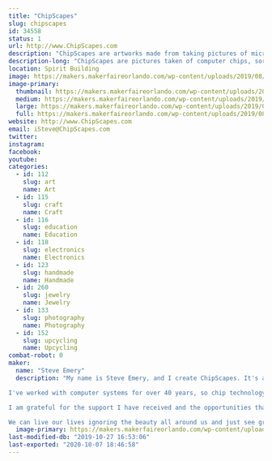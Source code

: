 ```yaml
---
title: "ChipScapes"
slug: chipscapes
id: 34558
status: 1
url: http://www.ChipScapes.com
description: "ChipScapes are artworks made from taking pictures of microscopic computer chips. By using special lighting and angles, bright colors are created to make interesting art. ChipScapes include the chip images, history of the chips, and the actual chips themselves. My jewelry sometimes uses upcycled old electronic parts, sometimes my ChipScapes artwork (see below), and sometimes both. SteamTronix borrows from Steam Punk, Cyber Punk, and Art Deco styles. I enjoy the creative process and love to share technology. Art speaks all languages, even binary. Explore www.ChipScapes.com to learn more."
description-long: "ChipScapes are pictures taken of computer chips, sort of microscopic chip landscapes, or ChipScapes for short. The artwork is created by photographing a silicon computer chip using a microscope and special lighting. Silicon is a silvery gray element and not very exciting to look at. The colors in ChipScapes come from a process I use that creates a prism effect derived from special lighting that takes advantage of the layered manufacturing process of computer chips. I use different lighting, angles, and the prism effect of chips to create colorful images of an otherwise boring gray chip. I use mostly vintage microprocessor and memory chips from the 1970s and 1980s. In addition to the artwork and the chip, I also include stories about the history and importance of the chips. I use shadow box frames , canvas, and jewelry frames. My artworks are in museums around the world."
location: Spirit Building
image: https://makers.makerfaireorlando.com/wp-content/uploads/2019/08/EA821A96-9371-48CF-9D39-7308E26D33D1.jpeg
image-primary:
  thumbnail: https://makers.makerfaireorlando.com/wp-content/uploads/2019/08/EA821A96-9371-48CF-9D39-7308E26D33D1-150x150.jpeg
  medium: https://makers.makerfaireorlando.com/wp-content/uploads/2019/08/EA821A96-9371-48CF-9D39-7308E26D33D1-169x300.jpeg
  large: https://makers.makerfaireorlando.com/wp-content/uploads/2019/08/EA821A96-9371-48CF-9D39-7308E26D33D1.jpeg
  full: https://makers.makerfaireorlando.com/wp-content/uploads/2019/08/EA821A96-9371-48CF-9D39-7308E26D33D1.jpeg
website: http://www.ChipScapes.com
email: iSteve@ChipScapes.com
twitter: 
instagram: 
facebook: 
youtube: 
categories:
  - id: 112
    slug: art
    name: Art
  - id: 115
    slug: craft
    name: Craft
  - id: 116
    slug: education
    name: Education
  - id: 118
    slug: electronics
    name: Electronics
  - id: 123
    slug: handmade
    name: Handmade
  - id: 260
    slug: jewelry
    name: Jewelry
  - id: 133
    slug: photography
    name: Photography
  - id: 152
    slug: upcycling
    name: Upcycling
combat-robot: 0
maker:
  name: "Steve Emery"
  description: "My name is Steve Emery, and I create ChipScapes. It's a digital art form based on computer chips. 

I've worked with computer systems for over 40 years, so chip technology is something I'm familiar with, but I'm by no means an expert. ChipScapes came about as a confluence of hobbies. I am a collector of vintage computer chips, and I am an avid photographer. I had a challenge communicating my fascination with chips with my family and friends. These funny bug-like devices couldn't tell their own stories :)  I began taking pictures of these microscopic chips, framing the chips with their photographs, and writing stories about them. I found art to be the communication vehicle I needed. To me, the sharing of stories, the art, and the beauty is what ChipScapes are all about. It is about preserving these chips, which today are being ground up and melted for their precious metals. I love the creation stories, the marketing challenges, and the corporate intrigue that swirled around them. 

I am grateful for the support I have received and the opportunities that I have been given. I could never have guessed where my artworks would find homes. However, I currently have patrons in over 20 countries, world-class companies have commissioned pieces, and very prestigious museums have collected my artwork. 

We can live our lives ignoring the beauty all around us and just see gray, but I choose to seek out beauty and share it with others. I hope to inspire people to find the art in all that they do. After all, even in the coldness of technology, we can find beauty, if we just look for it."
  image-primary: https://makers.makerfaireorlando.com/wp-content/uploads/2019/08/Steve-Winter-Park-Magazine_Smiling.jpg
last-modified-db: "2019-10-27 16:53:06"
last-exported: "2020-10-07 18:46:58"
---
```

